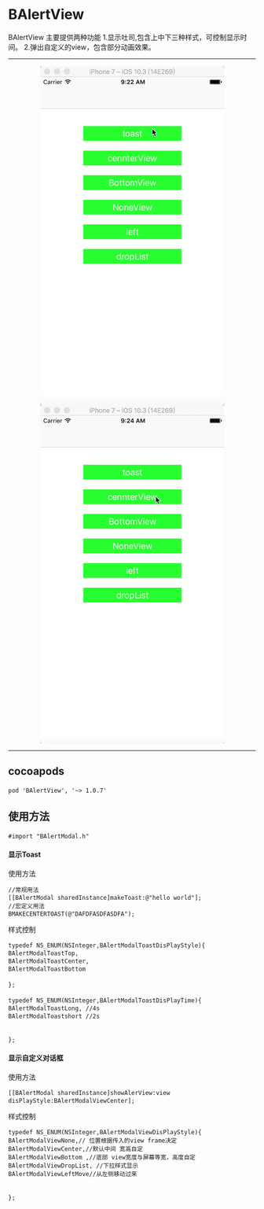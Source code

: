 BAlertView
===================


BAlertView 主要提供两种功能
1.显示吐司,包含上中下三种样式，可控制显示时间。
2.弹出自定义的view，包含部分动画效果。

----------

<div align=center>
 <img src="toast.gif" width = "375" height = "689" alt="图片名称" align=center />
 
<img src="alertview.gif" width = "375" height = "689" alt="图片名称" align=center />

</div>

----------------

cocoapods
-------------
```
pod 'BAlertView', '~> 1.0.7'
```
使用方法
-------------

```
#import "BAlertModal.h"
```

#### <i class="icon-file"></i> 显示Toast 
使用方法
```
//常规用法
[[BAlertModal sharedInstance]makeToast:@"hello world"];
//宏定义用法
BMAKECENTERTOAST(@"DAFDFASDFASDFA");
```
样式控制
```
typedef NS_ENUM(NSInteger,BAlertModalToastDisPlayStyle){
BAlertModalToastTop,
BAlertModalToastCenter,
BAlertModalToastBottom

};

typedef NS_ENUM(NSInteger,BAlertModalToastDisPlayTime){
BAlertModalToastLong, //4s
BAlertModalToastshort //2s


};
```
#### <i class="icon-file"></i>  显示自定义对话框

使用方法
```
[[BAlertModal sharedInstance]showAlerView:view disPlayStyle:BAlertModalViewCenter];
```
样式控制
```
typedef NS_ENUM(NSInteger,BAlertModalViewDisPlayStyle){
BAlertModalViewNone,// 位置根据传入的view frame决定
BAlertModalViewCenter,//默认中间 宽高自定
BAlertModalViewBottom ,//底部 view宽度与屏幕等宽，高度自定
BAlertModalViewDropList, //下拉样式显示
BAlertModalViewLeftMove//从左侧移动过来


};
```
